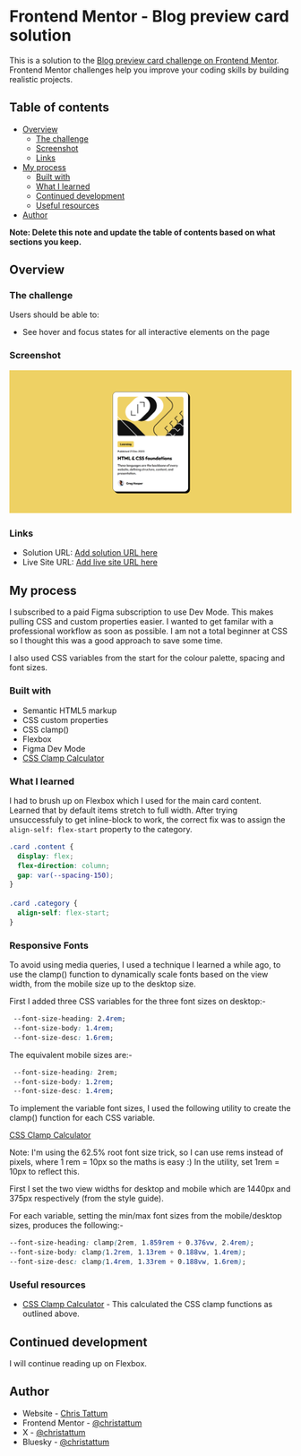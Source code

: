# Frontend Mentor - Blog preview card solution

This is a solution to the [Blog preview card challenge on Frontend Mentor](https://www.frontendmentor.io/challenges/blog-preview-card-ckPaj01IcS). Frontend Mentor challenges help you improve your coding skills by building realistic projects. 

## Table of contents

- [Overview](#overview)
  - [The challenge](#the-challenge)
  - [Screenshot](#screenshot)
  - [Links](#links)
- [My process](#my-process)
  - [Built with](#built-with)
  - [What I learned](#what-i-learned)
  - [Continued development](#continued-development)
  - [Useful resources](#useful-resources)
- [Author](#author)

**Note: Delete this note and update the table of contents based on what sections you keep.**

## Overview

### The challenge

Users should be able to:

- See hover and focus states for all interactive elements on the page

### Screenshot

![](./screenshot.png)

### Links

- Solution URL: [Add solution URL here](https://your-solution-url.com)
- Live Site URL: [Add live site URL here](https://your-live-site-url.com)

## My process

I subscribed to a paid Figma subscription to use Dev Mode. This makes pulling CSS and custom properties easier. I wanted to get familar with a professional workflow as soon as possible. I am not a total beginner at CSS so I thought this was a good approach to save some time.

I also used CSS variables from the start for the colour palette, spacing and font sizes.

### Built with

- Semantic HTML5 markup
- CSS custom properties
- CSS clamp()
- Flexbox
- Figma Dev Mode
- [CSS Clamp Calculator](https://clamp-calculator.netlify.app)

### What I learned

I had to brush up on Flexbox which I used for the main card content. Learned that by default items stretch to full width. After trying unsuccessfuly to get inline-block to work, the correct fix was to assign the `align-self: flex-start` property to the category.

```css
.card .content {
  display: flex;
  flex-direction: column;
  gap: var(--spacing-150);
}

.card .category {
  align-self: flex-start;
}
```

### Responsive Fonts

To avoid using media queries, I used a technique I learned a while ago, to use the clamp() function to dynamically scale fonts based on the view width, from the mobile size up to the desktop size.

First I added three CSS variables for the three font sizes on desktop:-

```css
 --font-size-heading: 2.4rem;
 --font-size-body: 1.4rem;
 --font-size-desc: 1.6rem;
```

The equivalent mobile sizes are:-

```css
 --font-size-heading: 2rem;
 --font-size-body: 1.2rem;
 --font-size-desc: 1.4rem;
```

To implement the variable font sizes, I used the following utility to create the clamp() function for each CSS variable.

[CSS Clamp Calculator](https://clamp-calculator.netlify.app)

Note: I'm using the 62.5% root font size trick, so I can use rems instead of pixels, where 1 rem = 10px so the maths is easy :) In the utility, set 1rem = 10px to reflect this.

First I set the two view widths for desktop and mobile which are 1440px and 375px respectively (from the style guide).

For each variable, setting the min/max font sizes from the mobile/desktop sizes, produces the following:-

```css
--font-size-heading: clamp(2rem, 1.859rem + 0.376vw, 2.4rem);
--font-size-body: clamp(1.2rem, 1.13rem + 0.188vw, 1.4rem);
--font-size-desc: clamp(1.4rem, 1.33rem + 0.188vw, 1.6rem);
```

### Useful resources

- [CSS Clamp Calculator](https://clamp-calculator.netlify.app) - This calculated the CSS clamp functions as outlined above.

## Continued development

I will continue reading up on Flexbox.

## Author

- Website - [Chris Tattum](https://christattum.com)
- Frontend Mentor - [@christattum](https://www.frontendmentor.io/profile/christattum)
- X - [@christattum](https://www.x.com/christattum)
- Bluesky - [@christattum](https://bsky.app/profile/christattum.bsky.social)

